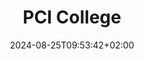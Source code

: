 ---
date: '2024-08-25T09:53:42+02:00' # date in which the content is created - defaults to "today"
title: 'PCI College'
draft: false # set to "true" if you want to hide the content 

university: "PCI College, Dublin"
year: "2025-2029"
degree: "Working towards Bachelor of Psychotherapy and Councelling"

---